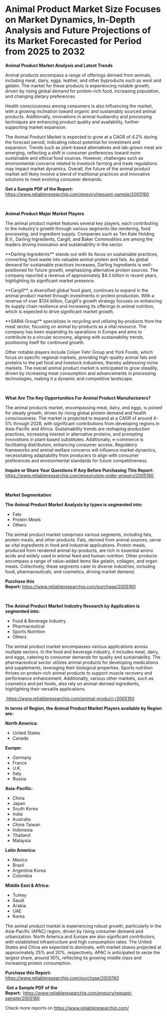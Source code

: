 <p><h1>Animal Product Market Size Focuses on Market Dynamics, In-Depth Analysis and Future Projections of its Market Forecasted for Period from 2025 to 2032</h1></p><p><strong>Animal Product Market Analysis and Latest Trends</strong></p>
<p><p>Animal products encompass a range of offerings derived from animals, including meat, dairy, eggs, leather, and other byproducts such as wool and gelatin. The market for these products is experiencing notable growth, driven by rising global demand for protein-rich food, increasing population, and changing dietary preferences. </p><p>Health consciousness among consumers is also influencing the market, with a growing inclination toward organic and sustainably sourced animal products. Additionally, innovations in animal husbandry and processing techniques are enhancing product quality and availability, further supporting market expansion. </p><p>The Animal Product Market is expected to grow at a CAGR of 4.2% during the forecast period, indicating robust potential for investment and expansion. Trends such as plant-based alternatives and lab-grown meat are emerging, reflecting a shift in consumer preferences toward more sustainable and ethical food sources. However, challenges such as environmental concerns related to livestock farming and trade regulations may impact market dynamics. Overall, the future of the animal product market will likely involve a blend of traditional practices and innovative solutions to meet evolving consumer demands.</p></p>
<p><strong>Get a Sample PDF of the Report:&nbsp;</strong> <a href="https://www.reliableresearchiq.com/enquiry/request-sample/2005160?utm_campaign=3174&utm_medium=2&utm_source=Github&utm_content=ia&utm_term=29032025&utm_id=animal-product">https://www.reliableresearchiq.com/enquiry/request-sample/2005160</a></p>
<p>&nbsp;</p>
<p><strong>Animal Product Major Market Players</strong></p>
<p><p>The animal product market features several key players, each contributing to the industry's growth through various segments like rendering, food processing, and ingredient supply. Companies such as Ten Kate Holding B.V., Darling Ingredients, Cargill, and Baker Commodities are among the leaders driving innovation and sustainability in the sector.</p><p>**Darling Ingredients** stands out with its focus on sustainable practices, converting food waste into valuable animal protein and fats. As global demand for sustainable practices increases, Darling Ingredients is well-positioned for future growth, emphasizing alternative protein sources. The company reported a revenue of approximately $4.3 billion in recent years, highlighting its significant market presence.</p><p>**Cargill**, a diversified global food giant, continues to expand in the animal product market through investments in protein production. With a revenue of over $134 billion, Cargill's growth strategy focuses on enhancing its supply chain resilience and increasing its offerings in animal nutrition, which is expected to drive significant market growth.</p><p>**SARIA Group** specializes in recycling and utilizing by-products from the meat sector, focusing on animal by-products as a vital resource. The company has been expanding its operations in Europe and aims to contribute to a circular economy, aligning with sustainability trends, positioning itself for continued growth.</p><p>Other notable players include Colyer Fehr Group and York Foods, which focus on specific regional markets, providing high-quality animal fats and proteins to the pet food and livestock industries, thereby addressing niche markets. The overall animal product market is anticipated to grow steadily, driven by increasing meat consumption and advancements in processing technologies, making it a dynamic and competitive landscape.</p></p>
<p>&nbsp;</p>
<p><strong>What Are The Key Opportunities For Animal Product Manufacturers?</strong></p>
<p><p>The animal products market, encompassing meat, dairy, and eggs, is poised for steady growth, driven by rising global protein demand and health consciousness. The market is projected to expand at a CAGR of around 4-5% through 2028, with significant contributions from developing regions in Asia-Pacific and Africa. Sustainability trends are reshaping production practices, increasing interest in alternative proteins, and prompting innovations in plant-based substitutes. Additionally, e-commerce is facilitating distribution, enhancing consumer access. Regulatory frameworks and animal welfare concerns will influence market dynamics, necessitating adaptability from producers to align with consumer preferences and environmental standards for future competitiveness.</p></p>
<p><strong>Inquire or Share Your Questions If Any Before Purchasing This Report:</strong> <a href="https://www.reliableresearchiq.com/enquiry/pre-order-enquiry/2005160?utm_campaign=3174&utm_medium=2&utm_source=Github&utm_content=ia&utm_term=29032025&utm_id=animal-product">https://www.reliableresearchiq.com/enquiry/pre-order-enquiry/2005160</a></p>
<p>&nbsp;</p>
<p><strong>Market Segmentation</strong></p>
<p><strong>The Animal Product Market Analysis by types is segmented into:</strong></p>
<p><ul><li>Fats</li><li>Protein Meals</li><li>Others</li></ul></p>
<p><p>The animal product market comprises various segments, including fats, protein meals, and other products. Fats, derived from animal sources, serve as vital ingredients in food and industrial applications. Protein meals, produced from rendered animal by-products, are rich in essential amino acids and widely used in animal feed and human nutrition. Other products encompass a range of value-added items like gelatin, collagen, and organ meats. Collectively, these segments cater to diverse industries, including food, pharmaceuticals, and cosmetics, driving market demand.</p></p>
<p><strong>Purchase this Report:&nbsp;</strong><a href="https://www.reliableresearchiq.com/purchase/2005160?utm_campaign=3174&utm_medium=2&utm_source=Github&utm_content=ia&utm_term=29032025&utm_id=animal-product">https://www.reliableresearchiq.com/purchase/2005160</a></p>
<p>&nbsp;</p>
<p><strong>The Animal Product Market Industry Research by Application is segmented into:</strong></p>
<p><ul><li>Food & Beverage Industry</li><li>Pharmaceutical</li><li>Sports Nutrition</li><li>Others</li></ul></p>
<p><p>The animal product market encompasses various applications across multiple sectors. In the food and beverage industry, it includes meat, dairy, and eggs, catering to consumer demands for quality and sustainability. The pharmaceutical sector utilizes animal products for developing medications and supplements, leveraging their biological properties. Sports nutrition thrives on protein-rich animal products to support muscle recovery and performance enhancement. Additionally, various other markets, such as cosmetics and pet foods, also rely on animal-derived ingredients, highlighting their versatile applications.</p></p>
<p><a href="https://www.reliableresearchiq.com/animal-product-r2005160?utm_campaign=3174&utm_medium=2&utm_source=Github&utm_content=ia&utm_term=29032025&utm_id=animal-product">&nbsp;https://www.reliableresearchiq.com/animal-product-r2005160</a></p>
<p><strong>In terms of Region, the Animal Product Market Players available by Region are:</strong></p>
<p>
    <p> <strong> North America: </strong>
        <ul>
            <li>United States</li>
            <li>Canada</li>
        </ul>
        </p> 
    <p> <strong> Europe: </strong>
        <ul>
            <li>Germany</li>
            <li>France</li>
            <li>U.K.</li>
            <li>Italy</li>
            <li>Russia</li>
        </ul>
        </p> 
    <p> <strong> Asia-Pacific: </strong>
        <ul>
            <li>China</li>
            <li>Japan</li>
            <li>South Korea</li>
            <li>India</li>
            <li>Australia</li>
            <li>China Taiwan</li>
            <li>Indonesia</li>
            <li>Thailand</li>
            <li>Malaysia</li>
        </ul>
        </p> 
    <p> <strong> Latin America: </strong>
        <ul>
            <li>Mexico</li>
            <li>Brazil</li>
            <li>Argentina Korea</li>
            <li>Colombia</li>
        </ul>
        </p> 
    <p> <strong> Middle East & Africa: </strong>
        <ul>
            <li>Turkey</li>
            <li>Saudi</li>
            <li>Arabia</li>
            <li>UAE</li>
            <li>Korea</li>
        </ul>
    </p>
    </p>
<p><p>The animal product market is experiencing robust growth, particularly in the Asia-Pacific (APAC) region, driven by rising consumer demand and urbanization. North America and Europe are also significant contributors, with established infrastructure and high consumption rates. The United States and China are expected to dominate, with market shares projected at approximately 25% and 20%, respectively. APAC is anticipated to seize the largest share, around 30%, reflecting its growing middle class and increasing protein consumption.</p></p>
<p><strong>Purchase this Report: </strong><a href="https://www.reliableresearchiq.com/purchase/2005160?utm_campaign=3174&utm_medium=2&utm_source=Github&utm_content=ia&utm_term=29032025&utm_id=animal-product">https://www.reliableresearchiq.com/purchase/2005160</a></p>
<p>&nbsp;<strong>Get a Sample PDF of the Report:&nbsp;&nbsp;</strong><a href="https://www.reliableresearchiq.com/enquiry/request-sample/2005160?utm_campaign=3174&utm_medium=2&utm_source=Github&utm_content=ia&utm_term=29032025&utm_id=animal-product">https://www.reliableresearchiq.com/enquiry/request-sample/2005160</a></p>
<p><strong></strong></p>
<p>Check more reports on <a href="https://www.reliableresearchiq.com/?utm_campaign=3174&utm_medium=2&utm_source=Github&utm_content=ia&utm_term=29032025&utm_id=animal-product">https://www.reliableresearchiq.com/</a></p>